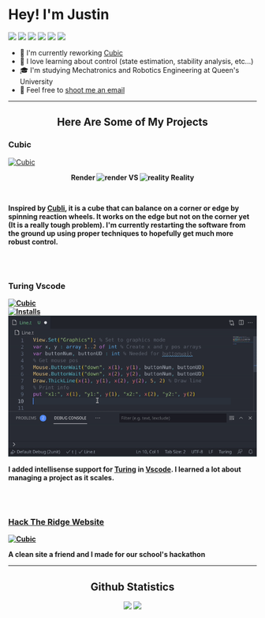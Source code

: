# Hey! I\'m Justin
<!--Badges-->
![](https://komarev.com/ghpvc/?username=jumner&color=red&style=for-the-badge) 
![](https://img.shields.io/github/followers/jumner?color=orange&style=for-the-badge) 
![](https://img.shields.io/github/stars/jumner?color=yellow&style=for-the-badge) 
[![](https://img.shields.io/website?down_color=red&down_message=DOWN%20%3A%28&style=for-the-badge&up_color=brightgreen&up_message=UP&url=https%3A%2F%2Fjumner.github.io)](https://jumner.github.io)
![](https://img.shields.io/badge/Favorite%20Language-Rust-blue?style=for-the-badge) 
![](https://img.shields.io/badge/Favorite%20IDE-Emacs-blueviolet?style=for-the-badge)

- 🔭 I'm currently reworking [Cubic](www.github.com/jumner/cubicfirmware)
- 🌱 I love learning about control (state estimation, stability analysis, etc...)
- 🎓 I'm studying Mechatronics and Robotics Engineering at Queen's University
- 💬 Feel free to [shoot me an email](mailto:justintfrank@gmail.com)

---
<h2 align="center">
Here Are Some of My Projects
</h2>

### Cubic
[![Cubic](https://github-readme-stats.vercel.app/api/pin/?username=jumner&repo=cubicFirmware&theme=dracula&hide_border=true)](https://github.com/jumner/cubicfirmware)

<p align="center">
<b>Render<b>
<img src="https://user-images.githubusercontent.com/69999075/175437006-0e411239-b296-4e80-9e41-75a2157dafa2.png" width="300px" alt="render"/>
VS
<img src="https://user-images.githubusercontent.com/69999075/175431668-324ac41d-5c04-4bda-bd9f-c9cc0a512682.jpg" width="300px" alt="reality"/>
<b>Reality<b>
</p><br/>

Inspired by [Cubli](https://www.youtube.com/watch?v=n_6p-1J551Y), it is a cube that can balance on a corner or edge by spinning reaction wheels.
It works on the edge but not on the corner yet (It is a really tough problem). I'm currently restarting the software from the ground up using proper techniques to hopefully get much more robust control.

<br/><br/>

### Turing Vscode
[![Cubic](https://github-readme-stats.vercel.app/api/pin/?username=jumner&repo=turingvscode&theme=dracula&hide_border=true)](https://github.com/jumner/turingvscode)<br/>
[![Installs](https://vsmarketplacebadge.apphb.com/installs-short/Jumner.tsh.svg?style=for-the-badge)](https://marketplace.visualstudio.com/items?itemName=Jumner.tsh)
<br/>
![](https://raw.githubusercontent.com/Jumner/TuringVscode/main/images/Example.gif)

I added intellisense support for [Turing](https://github.com/Open-Turing-Project/OpenTuring) in [Vscode](https://github.com/Microsoft/vscode). I learned a lot about managing a project as it scales.

<br/><br/>

### [Hack The Ridge Website](https://hacktheridge.xyz)
[![Cubic](https://github-readme-stats.vercel.app/api/pin/?username=jumner&repo=htr-website&theme=dracula&hide_border=true)](https://github.com/jumner/htr-website)

A clean site a friend and I made for our school's hackathon

---
<h2 align="center">
Github Statistics
</h2>

<p align="center">
  <img height="180em" src="http://github-profile-summary-cards.vercel.app/api/cards/stats?username=jumner&theme=dracula"/>
  <img height="180em" src="http://github-profile-summary-cards.vercel.app/api/cards/repos-per-language?username=jumner&theme=dracula"/>
</p>
